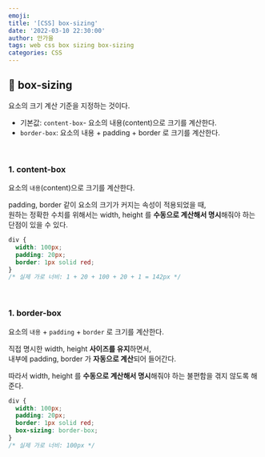 ```yaml
---
emoji:
title: '[CSS] box-sizing'
date: '2022-03-10 22:30:00'
author: 안가을
tags: web css box sizing box-sizing
categories: CSS
---
```


## 💙 box-sizing

요소의 크기 계산 기준을 지정하는 것이다.

- 기본값: `content-box`- 요소의 내용(content)으로 크기를 계산한다.
- `border-box`: 요소의 내용 + padding + border 로 크기를 계산한다.

<br />

### 1. content-box

요소의 `내용`(content)으로 크기를 계산한다.<br />

padding, border 같이 요소의 크기가 커지는 속성이 적용되었을 때,<br />
원하는 정확한 수치를 위해서는 width, height 를 **수동으로 계산해서 명시**해줘야 하는 단점이 있을 수 있다.

```css
div {
  width: 100px;
  padding: 20px;
  border: 1px solid red;
}
/* 실제 가로 너비: 1 + 20 + 100 + 20 + 1 = 142px */
```

<br />

### 1. border-box

요소의 `내용` + `padding` + `border` 로 크기를 계산한다.<br />

직접 명시한 width, height **사이즈를 유지**하면서,<br />
내부에 padding, border 가 **자동으로 계산**되어 들어간다.<br />

따라서 width, height 를 **수동으로 계산해서 명시**해줘야 하는 불편함을 겪지 않도록 해준다.

```css
div {
  width: 100px;
  padding: 20px;
  border: 1px solid red;
  box-sizing: border-box;
}
/* 실제 가로 너비: 100px */
```

```toc

```
